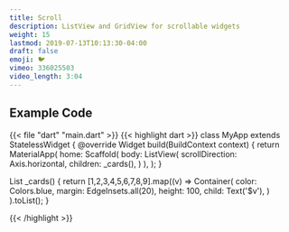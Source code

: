 ```yaml
---
title: Scroll
description: ListView and GridView for scrollable widgets
weight: 15
lastmod: 2019-07-13T10:13:30-04:00
draft: false
emoji: 🐦
vimeo: 336025503
video_length: 3:04
---
```


## Example Code

{{< file "dart" "main.dart" >}}
{{< highlight dart >}}
class MyApp extends StatelessWidget {
 @override
 Widget build(BuildContext context) {
   return MaterialApp(
     home: Scaffold(
       body: ListView(
         scrollDirection: Axis.horizontal,
         children: _cards(),
       )
     ),
   );
 }

 List<Widget> _cards() {
   return [1,2,3,4,5,6,7,8,9].map((v) => Container(
       color: Colors.blue,
       margin: EdgeInsets.all(20),
       height: 100,
       child: Text('$v'),
     )
   ).toList();
 }

{{< /highlight >}}